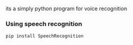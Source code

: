 its a simply python program for voice recognition
### Using speech recognition
``` 
pip install SpeechRecognition
```
